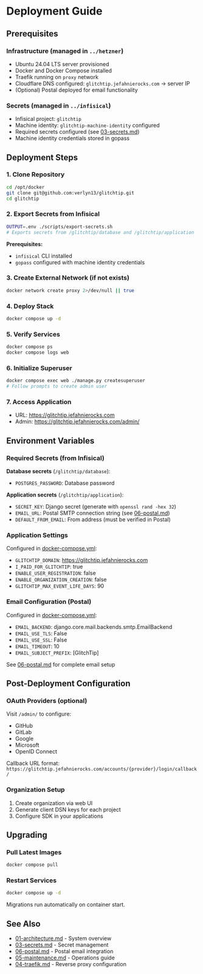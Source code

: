 # Deployment Guide

## Prerequisites

### Infrastructure (managed in `../hetzner`)
- Ubuntu 24.04 LTS server provisioned
- Docker and Docker Compose installed
- Traefik running on `proxy` network
- Cloudflare DNS configured: `glitchtip.jefahnierocks.com` → server IP
- (Optional) Postal deployed for email functionality

### Secrets (managed in `../infisical`)
- Infisical project: `glitchtip`
- Machine identity: `glitchtip-machine-identity` configured
- Required secrets configured (see [03-secrets.md](./03-secrets.md))
- Machine identity credentials stored in gopass

## Deployment Steps

### 1. Clone Repository
```bash
cd /opt/docker
git clone git@github.com:verlyn13/glitchtip.git
cd glitchtip
```

### 2. Export Secrets from Infisical
```bash
OUTPUT=.env ./scripts/export-secrets.sh
# Exports secrets from /glitchtip/database and /glitchtip/application
```

**Prerequisites:**
- `infisical` CLI installed
- `gopass` configured with machine identity credentials

### 3. Create External Network (if not exists)
```bash
docker network create proxy 2>/dev/null || true
```

### 4. Deploy Stack
```bash
docker compose up -d
```

### 5. Verify Services
```bash
docker compose ps
docker compose logs web
```

### 6. Initialize Superuser
```bash
docker compose exec web ./manage.py createsuperuser
# Follow prompts to create admin user
```

### 7. Access Application
- URL: https://glitchtip.jefahnierocks.com
- Admin: https://glitchtip.jefahnierocks.com/admin/

## Environment Variables

### Required Secrets (from Infisical)

**Database secrets** (`/glitchtip/database`):
- `POSTGRES_PASSWORD`: Database password

**Application secrets** (`/glitchtip/application`):
- `SECRET_KEY`: Django secret (generate with `openssl rand -hex 32`)
- `EMAIL_URL`: Postal SMTP connection string (see [06-postal.md](./06-postal.md))
- `DEFAULT_FROM_EMAIL`: From address (must be verified in Postal)

### Application Settings
Configured in [docker-compose.yml](../docker-compose.yml):
- `GLITCHTIP_DOMAIN`: https://glitchtip.jefahnierocks.com
- `I_PAID_FOR_GLITCHTIP`: true
- `ENABLE_USER_REGISTRATION`: false
- `ENABLE_ORGANIZATION_CREATION`: false
- `GLITCHTIP_MAX_EVENT_LIFE_DAYS`: 90

### Email Configuration (Postal)
Configured in [docker-compose.yml](../docker-compose.yml):
- `EMAIL_BACKEND`: django.core.mail.backends.smtp.EmailBackend
- `EMAIL_USE_TLS`: False
- `EMAIL_USE_SSL`: False
- `EMAIL_TIMEOUT`: 10
- `EMAIL_SUBJECT_PREFIX`: [GlitchTip]

See [06-postal.md](./06-postal.md) for complete email setup

## Post-Deployment Configuration

### OAuth Providers (optional)
Visit `/admin/` to configure:
- GitHub
- GitLab
- Google
- Microsoft
- OpenID Connect

Callback URL format: `https://glitchtip.jefahnierocks.com/accounts/{provider}/login/callback/`

### Organization Setup
1. Create organization via web UI
2. Generate client DSN keys for each project
3. Configure SDK in your applications

## Upgrading

### Pull Latest Images
```bash
docker compose pull
```

### Restart Services
```bash
docker compose up -d
```

Migrations run automatically on container start.

## See Also
- [01-architecture.md](./01-architecture.md) - System overview
- [03-secrets.md](./03-secrets.md) - Secret management
- [06-postal.md](./06-postal.md) - Postal email integration
- [05-maintenance.md](./05-maintenance.md) - Operations guide
- [04-traefik.md](./04-traefik.md) - Reverse proxy configuration
